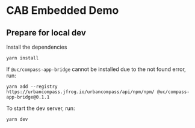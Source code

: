 # CAB Embedded Demo

## Prepare for local dev

Install the dependencies

```
yarn install
```

If `@uc/compass-app-bridge` cannot be installed due to the not found error, run:

``` shell
yarn add --registry https://urbancompass.jfrog.io/urbancompass/api/npm/npm/ @uc/compass-app-bridge@0.1.1
```

To start the dev server, run:

```shell
yarn dev
```